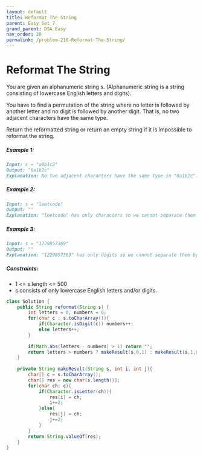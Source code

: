 ```yaml
---
layout: default
title: Reformat The String
parent: Easy Set 7
grand_parent: DSA Easy
nav_order: 20
permalink: /problem-210-Reformat-The-String/
---
```

# Reformat The String
You are given an alphanumeric string s. (Alphanumeric string is a string consisting of lowercase English letters and digits).

You have to find a permutation of the string where no letter is followed by another letter and no digit is followed by another digit. That is, no two adjacent characters have the same type.

Return the reformatted string or return an empty string if it is impossible to reformat the string.

##### Example 1:
```markdown
Input: s = "a0b1c2"
Output: "0a1b2c"
Explanation: No two adjacent characters have the same type in "0a1b2c". "a0b1c2", "0a1b2c", "0c2a1b" are also valid permutations.
```
##### Example 2:
```markdown
Input: s = "leetcode"
Output: ""
Explanation: "leetcode" has only characters so we cannot separate them by digits.
```

##### Example 3:
```markdown
Input: s = "1229857369"
Output: ""
Explanation: "1229857369" has only digits so we cannot separate them by characters.
```
##### Constraints:
* 1 <= s.length <= 500
* s consists of only lowercase English letters and/or digits.

```java
class Solution {
    public String reformat(String s) {
        int letters = 0, numbers = 0;
        for(char c : s.toCharArray()){
            if(Character.isDigit(c)) numbers++;
            else letters++;
        }
        
        if(Math.abs(letters - numbers) > 1) return "";
        return letters > numbers ? makeResult(s,0,1) : makeResult(s,1,0);
    }
    
    private String makeResult(String s, int i, int j){
        char[] c = s.toCharArray();
        char[] res = new char[s.length()];
        for(char ch: c){
            if(Character.isLetter(ch)){
                res[i] = ch;
                i+=2;
            }else{
                res[j] = ch;
                j+=2;
            }
        }
        return String.valueOf(res);
    }
}
```